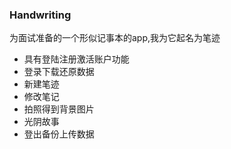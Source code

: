 ### Handwriting
为面试准备的一个形似记事本的app,我为它起名为笔迹
* 具有登陆注册激活账户功能
* 登录下载还原数据
* 新建笔迹
* 修改笔记
* 拍照得到背景图片
* 光阴故事
* 登出备份上传数据
